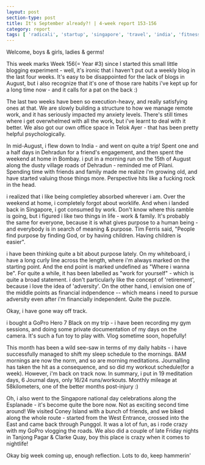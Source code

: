 ```yaml
---
layout: post
section-type: post
title: It's September already?! | 4-week report 153-156
category: report
tags: [ 'radicali', 'startup', 'singapore', 'travel', 'india', 'fitness' ]
---
```


Welcome, boys & girls, ladies & germs!

This week marks Week 156(= Year #3) since I started this small little blogging experiment - well, it's ironic that i haven't put out a weekly blog in the last four weeks. It's easy to be disappointed for the lack of blogs in August, but i also recognize that it's one of those rare habits i've kept up for a long time now - and it calls for a pat on the back :)

The last two weeks have been so execution-heavy, and really satisfying ones at that. We are slowly building a structure to how we manage remote work, and it has seriously impacted my anxiety levels. There's still times where i get overwhelmed with all the work, but i've learnt to deal with it better. We also got our own office space in Telok Ayer - that has been pretty helpful psychologically.

In mid-August, i flew down to India - and went on quite a trip! Spent one and a half days in Dehradun for a friend's engagement, and then spent the weekend at home in Bombay. i put in a morning run on the 15th of August along the dusty village roads of Dehradun - reminded me of Pilani. Spending time with friends and family made me realize i'm growing old, and have started valuing those things more. Perspective hits like a fucking rock in the head.

i realized that i like being completley absorbed wherever i am. Over the weekend at home, i completely forgot about worklife. And when i landed back in Singapore, i got consumed by work. Don't know where this ramble is going, but i figured i like two things in life - work & family. It's probably the same for everyone, because it is what gives purpose to a human being - and everybody is in search of meaning & purpose. Tim Ferris said, "People find purpose by finding God, or by having children. Having children is easier". 

i have been thinking quite a bit about purpose lately. On my whiteboard, i have a long curly line across the length, where i'm always marked on the starting point. And the end point is marked undefined as "Where i wanna be". For quite a while, it has been labelled as "work for yourself" - which is quite a broad statement. i don't particularly like the concept of 'retirement', because i love the idea of 'adversity'. On the other hand, i envision one of the middle points as financial indpendence -- which means i need to pursue adversity even after i'm financially independent. Quite the puzzle.

Okay, i have gone way off track.

i bought a GoPro Hero 7 Black on my trip - i have been recording my gym sessions, and doing some private documentation of my days on the camera. It's such a fun toy to play with. Vlog sometime soon, hopefully!

This month has been a wild see-saw in terms of my daily habits - i have successfully managed to shift my sleep schedule to the mornings. 8AM mornings are now the norm, and so are morning meditations. Journalling has taken the hit as a consequence, and so did my workout schedule(for a week). However, i'm back on track now. In summary, i put in 19 meditation days, 6 Journal days, only 16/24 runs/workouts. Monthly mileage at 58kilometers, one of the better months post-injury :)

Oh, i also went to the Singapore national day celebrations along the Esplanade - it's become quite the bore now. Not as exciting second time around! We visited Coney Island with a bunch of friends, and we biked along the whole route - started from the West Entrance, crossed into the East and came back through Punggol. It was a lot of fun, as i rode crazy with my GoPro vlogging the roads. We also did a couple of late Friday nights in Tanjong Pagar & Clarke Quay, boy this place is crazy when it comes to nightlife!

Okay big week coming up, enough reflection. Lots to do, keep hammerin'